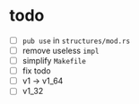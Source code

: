 # todo

- [ ] `pub use` in `structures/mod.rs`
- [ ] remove useless `impl`
- [ ] simplify `Makefile`
- [ ] fix todo
- [ ] v1 -> v1_64
- [ ] v1_32
